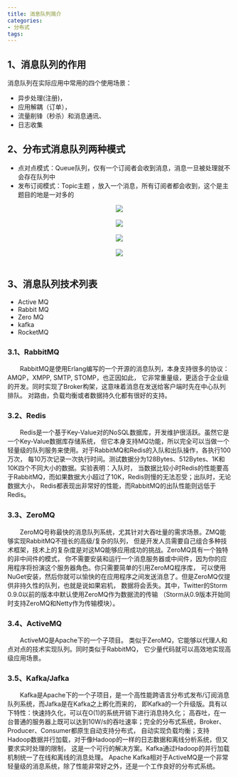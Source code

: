 ```yaml
---
title: 消息队列简介
categories: 
- 分布式
tags:
---
```




## 1、消息队列的作用
消息队列在实际应用中常用的四个使用场景：
- 异步处理(注册)，
- 应用解耦（订单），
- 流量削锋（秒杀）和消息通讯、
- 日志收集




## 2、分布式消息队列两种模式
- 点对点模式：Queue队列，仅有一个订阅者会收到消息，消息一旦被处理就不会存在队列中
- 发布订阅模式：Topic主题 ，放入一个消息，所有订阅者都会收到，这个是主题目的地是一对多的

<div align="center"> <img src="../../pics/queue模式.png"/> </div><br>
<div align="center"> <img src="../../pics/queue模式1.png"/> </div><br>
<div align="center"> <img src="../../pics/topic模式.png"/> </div><br>
<div align="center"> <img src="../../pics/topic模式1.png"/> </div><br>


## 3、消息队列技术列表
- Active MQ
- Rabbit MQ
- Zero MQ
- kafka
- RocketMQ

### 3.1、RabbitMQ
　　RabbitMQ是使用Erlang编写的一个开源的消息队列，本身支持很多的协议：AMQP，XMPP, SMTP, STOMP，也正因如此，
它非常重量级，更适合于企业级的开发。同时实现了Broker构架，这意味着消息在发送给客户端时先在中心队列排队。
对路由，负载均衡或者数据持久化都有很好的支持。

### 3.2、Redis
　　Redis是一个基于Key-Value对的NoSQL数据库，开发维护很活跃。虽然它是一个Key-Value数据库存储系统，
但它本身支持MQ功能，所以完全可以当做一个轻量级的队列服务来使用。对于RabbitMQ和Redis的入队和出队操作，各执行100万次，
每10万次记录一次执行时间。测试数据分为128Bytes、512Bytes、1K和10K四个不同大小的数据。实验表明：入队时，
当数据比较小时Redis的性能要高于RabbitMQ，而如果数据大小超过了10K，Redis则慢的无法忍受；出队时，无论数据大小，
Redis都表现出非常好的性能，而RabbitMQ的出队性能则远低于Redis。

### 3.3、ZeroMQ
　　ZeroMQ号称最快的消息队列系统，尤其针对大吞吐量的需求场景。ZMQ能够实现RabbitMQ不擅长的高级/复杂的队列，
但是开发人员需要自己组合多种技术框架，技术上的复杂度是对这MQ能够应用成功的挑战。ZeroMQ具有一个独特的非中间件的模式，
你不需要安装和运行一个消息服务器或中间件，因为你的应用程序将扮演这个服务器角色。你只需要简单的引用ZeroMQ程序库，
可以使用NuGet安装，然后你就可以愉快的在应用程序之间发送消息了。但是ZeroMQ仅提供非持久性的队列，也就是说如果宕机，
数据将会丢失。其中，Twitter的Storm 0.9.0以前的版本中默认使用ZeroMQ作为数据流的传输
（Storm从0.9版本开始同时支持ZeroMQ和Netty作为传输模块）。

### 3.4、ActiveMQ
　　ActiveMQ是Apache下的一个子项目。 类似于ZeroMQ，它能够以代理人和点对点的技术实现队列。同时类似于RabbitMQ，
它少量代码就可以高效地实现高级应用场景。

### 3.5、Kafka/Jafka
　　Kafka是Apache下的一个子项目，是一个高性能跨语言分布式发布/订阅消息队列系统，而Jafka是在Kafka之上孵化而来的，
即Kafka的一个升级版。具有以下特性：快速持久化，可以在O(1)的系统开销下进行消息持久化；
高吞吐，在一台普通的服务器上既可以达到10W/s的吞吐速率；完全的分布式系统，Broker、Producer、Consumer都原生自动支持分布式，
自动实现负载均衡；支持Hadoop数据并行加载，对于像Hadoop的一样的日志数据和离线分析系统，但又要求实时处理的限制，
这是一个可行的解决方案。Kafka通过Hadoop的并行加载机制统一了在线和离线的消息处理。
Apache Kafka相对于ActiveMQ是一个非常轻量级的消息系统，除了性能非常好之外，还是一个工作良好的分布式系统。